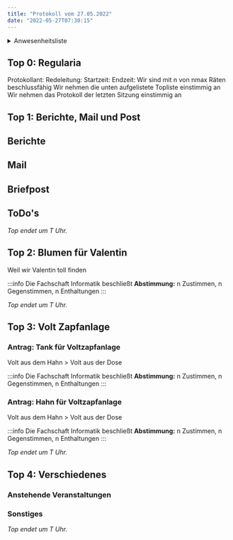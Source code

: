 ```yaml
---
title: "Protokoll vom 27.05.2022"
date: "2022-05-27T07:30:15"
---
```


<details>
<summary>Anwesenheitsliste</summary>

#### Anwesende Räte

#### Abwesende Räte

#### Entschuldigte Räte

#### Gäste

</details>

## Top 0: Regularia

Protokollant: 
Redeleitung: 
Startzeit: 
Endzeit: 
Wir sind mit n von nmax Räten beschlussfähig
Wir nehmen die unten aufgelistete Topliste einstimmig an
Wir nehmen das Protokoll der letzten Sitzung einstimmig an

## Top 1: Berichte, Mail und Post

## Berichte

## Mail

## Briefpost

## ToDo's

_Top endet um T Uhr._

## Top 2: Blumen für Valentin
Weil wir Valentin toll finden

:::info
Die Fachschaft Informatik beschließt
**Abstimmung:** n Zustimmen, n Gegenstimmen, n Enthaltungen
:::

_Top endet um T Uhr._

## Top 3: Volt Zapfanlage

### Antrag: Tank für Voltzapfanlage
Volt aus dem Hahn > Volt aus der Dose

:::info
Die Fachschaft Informatik beschließt
**Abstimmung:** n Zustimmen, n Gegenstimmen, n Enthaltungen
:::

### Antrag: Hahn für Voltzapfanlage
Volt aus dem Hahn > Volt aus der Dose

:::info
Die Fachschaft Informatik beschließt
**Abstimmung:** n Zustimmen, n Gegenstimmen, n Enthaltungen
:::

_Top endet um T Uhr._

## Top 4: Verschiedenes

### Anstehende Veranstaltungen

### Sonstiges

_Top endet um T Uhr._
